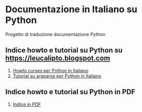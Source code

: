 # Documentazione in Italiano su Python
Progetto di traduzione documentazione Python
## Indice howto e tutorial su Python su https://leucalipto.blogspot.com
1. [Howto curses per Python in Italiano](https://leucalipto.blogspot.com/2020/08/programmare-in-python-con-le-librerie-curses.html.html)
2. [Tutorial su argparse per Python in Italiano](https://leucalipto.blogspot.com/2020/09/argparse-tutorial.html)

## Indice howto e tutorial su Python in PDF
1. [Indice in PDF](https://leucalipto.blogspot.com/p/download.html)

